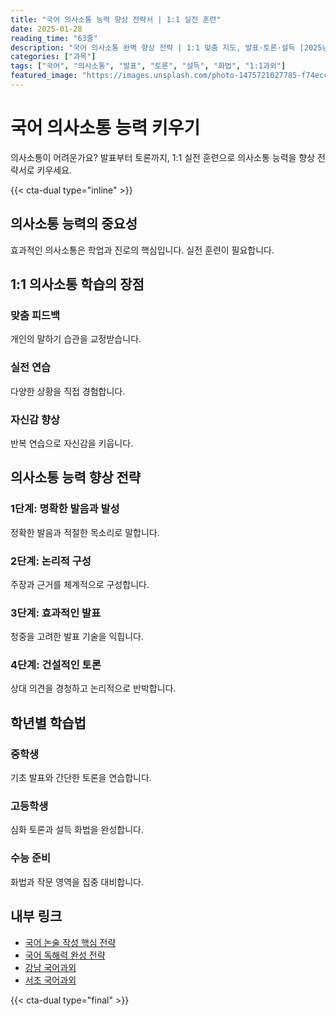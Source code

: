 ```yaml
---
title: "국어 의사소통 능력 향상 전략서 | 1:1 실전 훈련"
date: 2025-01-28
reading_time: "63줄"
description: "국어 의사소통 완벽 향상 전략 | 1:1 맞춤 지도, 발표·토론·설득 [2025년]"
categories: ["과목"]
tags: ["국어", "의사소통", "발표", "토론", "설득", "화법", "1:1과외"]
featured_image: "https://images.unsplash.com/photo-1475721027785-f74eccf877e2?w=1200&h=630&fit=crop"
---
```


# 국어 의사소통 능력 키우기

의사소통이 어려운가요? 발표부터 토론까지, 1:1 실전 훈련으로 의사소통 능력을 향상 전략서로 키우세요.

{{< cta-dual type="inline" >}}

## 의사소통 능력의 중요성

효과적인 의사소통은 학업과 진로의 핵심입니다. 실전 훈련이 필요합니다.

## 1:1 의사소통 학습의 장점

### 맞춤 피드백
개인의 말하기 습관을 교정받습니다.

### 실전 연습
다양한 상황을 직접 경험합니다.

### 자신감 향상
반복 연습으로 자신감을 키웁니다.

## 의사소통 능력 향상 전략

### 1단계: 명확한 발음과 발성
정확한 발음과 적절한 목소리로 말합니다.

### 2단계: 논리적 구성
주장과 근거를 체계적으로 구성합니다.

### 3단계: 효과적인 발표
청중을 고려한 발표 기술을 익힙니다.

### 4단계: 건설적인 토론
상대 의견을 경청하고 논리적으로 반박합니다.

## 학년별 학습법

### 중학생
기초 발표와 간단한 토론을 연습합니다.

### 고등학생
심화 토론과 설득 화법을 완성합니다.

### 수능 준비
화법과 작문 영역을 집중 대비합니다.

## 내부 링크
- [국어 논술 작성 핵심 전략](../../subjects/korean/korean-essay-writing/)
- [국어 독해력 완성 전략](../../subjects/korean/korean-reading-comprehension/)
- [강남 국어과외](../../local/gangnam-korean/)
- [서초 국어과외](../../local/seocho-korean/)

{{< cta-dual type="final" >}}
